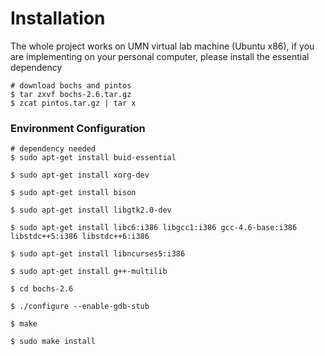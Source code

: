 # Installation
The whole project works on UMN virtual lab machine (Ubuntu x86), if you are implementing on your personal computer, please install the essential dependency

 ```shell
 # download bochs and pintos
 $ tar zxvf bochs-2.6.tar.gz
 $ zcat pintos.tar.gz | tar x
 ```
 ### Environment Configuration
 ```shell
# dependency needed
 $ sudo apt-get install buid-essential

 $ sudo apt-get install xorg-dev

 $ sudo apt-get install bison

 $ sudo apt-get install libgtk2.0-dev

 $ sudo apt-get install libc6:i386 libgcc1:i386 gcc-4.6-base:i386 libstdc++5:i386 libstdc++6:i386 

 $ sudo apt-get install libncurses5:i386

 $ sudo apt-get install g++-multilib

 $ cd bochs-2.6

 $ ./configure --enable-gdb-stub

 $ make

 $ sudo make install
 ```
